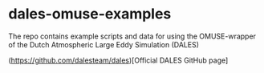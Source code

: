 # dales-omuse-examples
The repo contains example scripts and data for using the OMUSE-wrapper of the Dutch Atmospheric Large Eddy Simulation (DALES)

(https://github.com/dalesteam/dales)[Official DALES GitHub page]